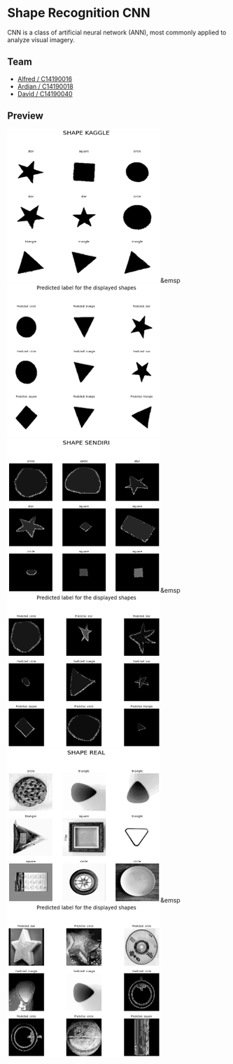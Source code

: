 # Shape Recognition CNN
CNN is a class of artificial neural network (ANN), most commonly applied to analyze visual imagery.

## Team
- [Alfred / C14190016](https://github.com/AlfredWibowo)
- [Ardian / C14190018](https://github.com/ardian1244)
- [David / C14190040](https://github.com/DavidIvanSantoso)

## Preview
<img src="documentation/image1.png" width="350" height="350">&emsp<img src="documentation/image2.png" width="350" height="350"> <br>
<img src="documentation/image3.png" width="350" height="350">&emsp<img src="documentation/image4.png" width="350" height="350"> <br>
<img src="documentation/image5.png" width="350" height="350">&emsp<img src="documentation/image6.png" width="350" height="350"> <br>

